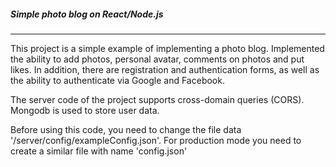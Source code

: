 ##### Simple photo blog on React/Node.js
-----------
This project is a simple example of implementing a photo blog. Implemented the ability to add photos, personal avatar, comments on photos and put likes. In addition, there are registration and authentication forms, as well as the ability to authenticate via Google and Facebook.

The server code of the project supports cross-domain queries (CORS).
Mongodb is used to store user data.

Before using this code, you need to change the file data '/server/config/exampleConfig.json'.
For production mode you need to create a similar file with name 'config.json'
